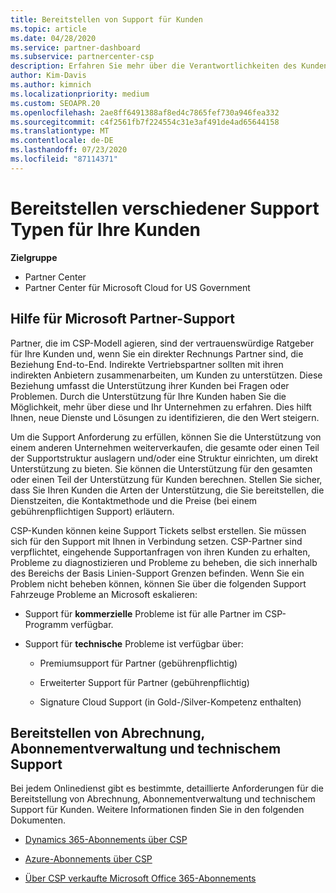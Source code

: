 ```yaml
---
title: Bereitstellen von Support für Kunden
ms.topic: article
ms.date: 04/28/2020
ms.service: partner-dashboard
ms.subservice: partnercenter-csp
description: Erfahren Sie mehr über die Verantwortlichkeiten des Kunden Supports für Partner im CSP-Programm.
author: Kim-Davis
ms.author: kimnich
ms.localizationpriority: medium
ms.custom: SEOAPR.20
ms.openlocfilehash: 2ae8ff6491388af8ed4c7865fef730a946fea332
ms.sourcegitcommit: c4f2561fb7f224554c31e3af491de4ad65644158
ms.translationtype: MT
ms.contentlocale: de-DE
ms.lasthandoff: 07/23/2020
ms.locfileid: "87114371"
---
```

# <a name="providing-different-types-of-support-to-your-customers"></a>Bereitstellen verschiedener Support Typen für Ihre Kunden

**Zielgruppe**

-  Partner Center
-  Partner Center für Microsoft Cloud for US Government


## <a name="microsoft-partner-support-guidance"></a>Hilfe für Microsoft Partner-Support

Partner, die im CSP-Modell agieren, sind der vertrauenswürdige Ratgeber für Ihre Kunden und, wenn Sie ein direkter Rechnungs Partner sind, die Beziehung End-to-End. Indirekte Vertriebspartner sollten mit ihren indirekten Anbietern zusammenarbeiten, um Kunden zu unterstützen. Diese Beziehung umfasst die Unterstützung ihrer Kunden bei Fragen oder Problemen. Durch die Unterstützung für Ihre Kunden haben Sie die Möglichkeit, mehr über diese und Ihr Unternehmen zu erfahren. Dies hilft Ihnen, neue Dienste und Lösungen zu identifizieren, die den Wert steigern.

Um die Support Anforderung zu erfüllen, können Sie die Unterstützung von einem anderen Unternehmen weiterverkaufen, die gesamte oder einen Teil der Supportstruktur auslagern und/oder eine Struktur einrichten, um direkt Unterstützung zu bieten. Sie können die Unterstützung für den gesamten oder einen Teil der Unterstützung für Kunden berechnen. Stellen Sie sicher, dass Sie Ihren Kunden die Arten der Unterstützung, die Sie bereitstellen, die Dienstzeiten, die Kontaktmethode und die Preise (bei einem gebührenpflichtigen Support) erläutern.

CSP-Kunden können keine Support Tickets selbst erstellen. Sie müssen sich für den Support mit Ihnen in Verbindung setzen. CSP-Partner sind verpflichtet, eingehende Supportanfragen von ihren Kunden zu erhalten, Probleme zu diagnostizieren und Probleme zu beheben, die sich innerhalb des Bereichs der Basis Linien-Support Grenzen befinden. Wenn Sie ein Problem nicht beheben können, können Sie über die folgenden Support Fahrzeuge Probleme an Microsoft eskalieren:

- Support für **kommerzielle** Probleme ist für alle Partner im CSP-Programm verfügbar.

- Support für **technische** Probleme ist verfügbar über:

    - Premiumsupport für Partner (gebührenpflichtig)

    - Erweiterter Support für Partner (gebührenpflichtig)

    - Signature Cloud Support (in Gold-/Silver-Kompetenz enthalten)

## <a name="providing-billing-subscription-management-and-technical-support"></a>Bereitstellen von Abrechnung, Abonnementverwaltung und technischem Support 

Bei jedem Onlinedienst gibt es bestimmte, detaillierte Anforderungen für die Bereitstellung von Abrechnung, Abonnementverwaltung und technischem Support für Kunden. Weitere Informationen finden Sie in den folgenden Dokumenten.

- [Dynamics 365-Abonnements über CSP](https://www.microsoftpartnercommunity.com/t5/CSP/Microsoft-Partner-Support-Guidance/m-p/5262#M30)

- [Azure-Abonnements über CSP](https://www.microsoftpartnercommunity.com/t5/CSP/Microsoft-Partner-Support-Guidance/m-p/5263#M31)

- [Über CSP verkaufte Microsoft Office 365-Abonnements](https://www.microsoftpartnercommunity.com/t5/CSP/Microsoft-Partner-Support-Guidance/m-p/5264#M32)



 

 



